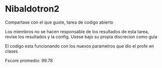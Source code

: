 # Nibaldotron2
Compartase con el que guste, tarea de codigo abierto

Los miembros no se hacen responsable de los resultados de esta tarea, revise los resultados y la config.
Usese bajo su propia discrecion como guia

El codigo esta funcionando con los nuevos parametros que dio el profe en clases 

Fscore promedio: 99.78
